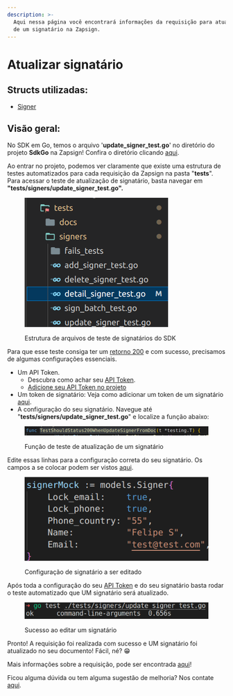 ```yaml
---
description: >-
  Aqui nessa página você encontrará informações da requisição para atualização
  de um signatário na Zapsign.
---
```


# Atualizar signatário

## Structs utilizadas:

* [Signer](../structs/signer.md)

## Visão geral:

No SDK em Go, temos o arquivo '**update\_signer\_test.go**' no diretório do projeto **SdkGo** na Zapsign! Confira o diretório clicando [aqui](https://github.com/ZapSign/SdkGo).&#x20;

Ao entrar no projeto, podemos ver claramente que existe uma estrutura de testes automatizados para cada requisição da Zapsign na pasta "**tests**". Para acessar o teste de atualização de signatário, basta navegar em **"tests/signers/update\_signer\_test.go".**

<figure><img src="../../../../.gitbook/assets/Captura de tela de 2023-02-13 16-27-52.png" alt=""><figcaption><p>Estrutura de arquivos de teste de signatários do SDK</p></figcaption></figure>

Para que esse teste consiga ter um [retorno 200](https://developer.mozilla.org/en-US/docs/Web/HTTP/Status/200) e com sucesso, precisamos de algumas configurações essenciais.

* Um API Token.&#x20;
  * Descubra como achar seu [API Token](https://docs.zapsign.com.br/).
  * [Adicione seu API Token no projeto](../definindo-configuracoes/adicionando-api-token.md)
* Um token de signatário: Veja como adicionar um token de um signatário [aqui](../definindo-configuracoes/adicionando-um-token-de-um-signatario.md).
*   A configuração do seu signatário. Navegue até "**tests/signers/update\_signer\_test.go**" e localize a função abaixo:



<figure><img src="../../../../.gitbook/assets/Captura de tela de 2023-02-13 15-52-01.png" alt=""><figcaption><p>Função de teste de atualização de um signatário</p></figcaption></figure>

Edite essas linhas para a configuração correta do seu signatário. Os campos a se colocar podem ser vistos [aqui](../structs/signer.md).

<figure><img src="../../../../.gitbook/assets/Captura de tela de 2023-02-13 15-55-24.png" alt=""><figcaption><p>Configuração de signatário a ser editado</p></figcaption></figure>

Após toda a configuração do seu [API Token](https://docs.zapsign.com.br/) e do seu signatário basta rodar o teste automatizado que UM signatário será atualizado.

<figure><img src="../../../../.gitbook/assets/Captura de tela de 2023-02-13 16-01-57.png" alt=""><figcaption><p>Sucesso ao editar um signatário</p></figcaption></figure>

Pronto! A requisição foi realizada com sucesso e UM signatário foi atualizado no seu documento! Fácil, né? 😁

Mais informações sobre a requisição, pode ser encontrada [aqui](https://docs.zapsign.com.br/signatarios/atualizar-signatario)!

Ficou alguma dúvida ou tem alguma sugestão de melhoria? Nos contate [aqui](https://zapsign.com.br/contato/).
